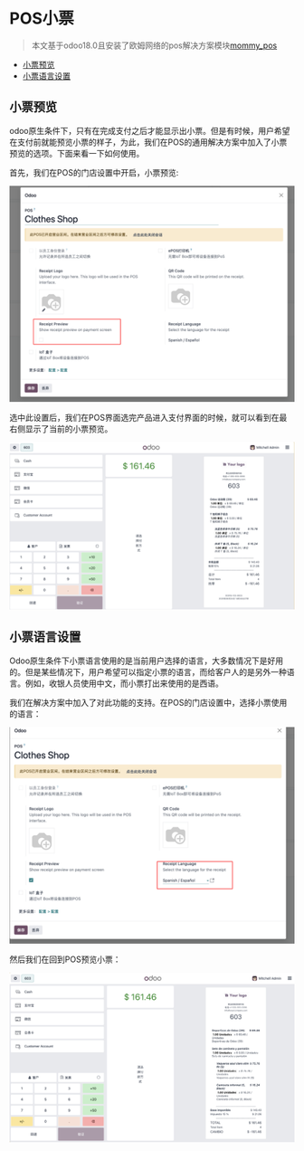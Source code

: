 # POS小票

> 本文基于odoo18.0且安装了欧姆网络的pos解决方案模块[mommy_pos](https://apps.odoo.com/apps/modules/18.0/mommy_pos)

* [小票预览](#小票预览)
* [小票语言设置](#小票语言设置)

## 小票预览

odoo原生条件下，只有在完成支付之后才能显示出小票。但是有时候，用户希望在支付前就能预览小票的样子，为此，我们在POS的通用解决方案中加入了小票预览的选项。下面来看一下如何使用。

首先，我们在POS的门店设置中开启，小票预览:

![Receipt](./images/Receipt1.png)

选中此设置后，我们在POS界面选完产品进入支付界面的时候，就可以看到在最右侧显示了当前的小票预览。

![Receipt2](./images/Receipt2.png)

## 小票语言设置

Odoo原生条件下小票语言使用的是当前用户选择的语言，大多数情况下是好用的。但是某些情况下，用户希望可以指定小票的语言，而给客户人的是另外一种语言。例如，收银人员使用中文，而小票打出来使用的是西语。

我们在解决方案中加入了对此功能的支持。在POS的门店设置中，选择小票使用的语言：

![Receipt3](./images/Receipt3.png)

然后我们在回到POS预览小票：

![Receipt4](./images/Receipt4.png)
